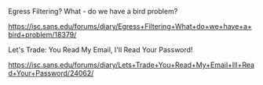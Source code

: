 

Egress Filtering? What - do we have a bird problem?

https://isc.sans.edu/forums/diary/Egress+Filtering+What+do+we+have+a+bird+problem/18379/

Let's Trade: You Read My Email, I'll Read Your Password!

https://isc.sans.edu/forums/diary/Lets+Trade+You+Read+My+Email+Ill+Read+Your+Password/24062/


